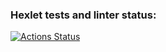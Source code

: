 ### Hexlet tests and linter status:
[![Actions Status](https://github.com/Filosoff78/algorithms-project-69/actions/workflows/hexlet-check.yml/badge.svg)](https://github.com/Filosoff78/algorithms-project-69/actions)